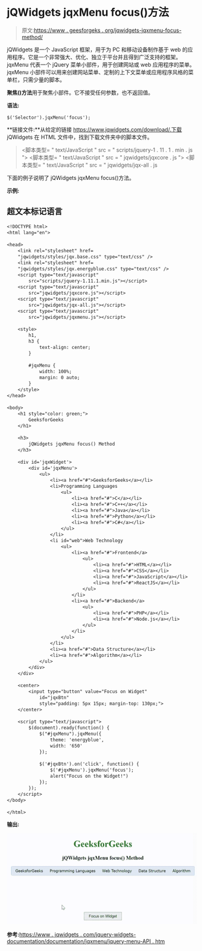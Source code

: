 # jQWidgets jqxMenu focus()方法

> 原文:[https://www . geesforgeks . org/jqwidgets-jqxmenu-focus-method/](https://www.geeksforgeeks.org/jqwidgets-jqxmenu-focus-method/)

jQWidgets 是一个 JavaScript 框架，用于为 PC 和移动设备制作基于 web 的应用程序。它是一个非常强大、优化、独立于平台并且得到广泛支持的框架。jqxMenu 代表一个 jQuery 菜单小部件，用于创建网站或 web 应用程序的菜单。jqxMenu 小部件可以用来创建网站菜单、定制的上下文菜单或应用程序风格的菜单栏，只需少量的脚本。

**聚焦()方法**用于聚焦小部件。它不接受任何参数，也不返回值。

**语法:**

```
$('Selector').jqxMenu('focus');
```

**链接文件:**从给定的链接 https://www.jqwidgets.com/download/.下载 jQWidgets 在 HTML 文件中，找到下载文件夹中的脚本文件。

> <link rel="”stylesheet”" href="”jqwidgets/styles/jqx.base.css”" type="”text/css”">
> <脚本类型= " text/JavaScript " src = " scripts/jquery-1 . 11 . 1 . min . js "></脚本类型>
> <脚本类型= " text/JavaScript " src = " jqwidgets/jqxcore . js "></脚本类型>
> <脚本类型= " text/JavaScript " src = " jqwidgets/jqx-all . js

下面的例子说明了 jQWidgets jqxMenu focus()方法。

**示例:**

## 超文本标记语言

```
<!DOCTYPE html>
<html lang="en">

<head>
    <link rel="stylesheet" href=
    "jqwidgets/styles/jqx.base.css" type="text/css" />
    <link rel="stylesheet" href=
    "jqwidgets/styles/jqx.energyblue.css" type="text/css" />
    <script type="text/javascript" 
        src="scripts/jquery-1.11.1.min.js"></script>
    <script type="text/javascript" 
        src="jqwidgets/jqxcore.js"></script>
    <script type="text/javascript" 
        src="jqwidgets/jqx-all.js"></script>
    <script type="text/javascript" 
        src="jqwidgets/jqxmenu.js"></script>

    <style>
        h1,
        h3 {
            text-align: center;
        }

        #jqxMenu {
            width: 100%;
            margin: 0 auto;
        }
    </style>
</head>

<body>
    <h1 style="color: green;">
        GeeksforGeeks
    </h1>

    <h3>
        jQWidgets jqxMenu focus() Method
    </h3>

    <div id='jqxWidget'>
        <div id='jqxMenu'>
            <ul>
                <li><a href="#">GeeksforGeeks</a></li>
                <li>Programming Languages
                    <ul>
                        <li><a href="#">C</a></li>
                        <li><a href="#">C++</a></li>
                        <li><a href="#">Java</a></li>
                        <li><a href="#">Python</a></li>
                        <li><a href="#">C#</a></li>
                    </ul>
                </li>
                <li id="web">Web Technology
                    <ul>
                        <li><a href="#">Frontend</a>
                            <ul>
                                <li><a href="#">HTML</a></li>
                                <li><a href="#">CSS</a></li>
                                <li><a href="#">JavaScript</a></li>
                                <li><a href="#">ReactJS</a></li>
                            </ul>
                        </li>
                        <li><a href="#">Backend</a>
                            <ul>
                                <li><a href="#">PHP</a></li>
                                <li><a href="#">Node.js</a></li>
                            </ul>
                        </li>
                    </ul>
                </li>
                <li><a href="#">Data Structure</a></li>
                <li><a href="#">Algorithm</a></li>
            </ul>
        </div>
    </div>

    <center>
        <input type="button" value="Focus on Widget" 
            id="jqxBtn" 
            style="padding: 5px 15px; margin-top: 130px;">
    </center>

    <script type="text/javascript">
        $(document).ready(function() {
            $("#jqxMenu").jqxMenu({
                theme: 'energyblue',
                width: '650'
            });

            $('#jqxBtn').on('click', function() {
                $('#jqxMenu').jqxMenu('focus');
                alert("Focus on the Widget!")
            });
        });
    </script>
</body>

</html>
```

**输出:**

![](img/4af99880a5a9926c752c6c5e045996f3.png)

**参考:**[https://www . jqwidgets . com/jquery-widgets-documentation/documentation/jqxmenu/jquery-menu-API . htm](https://www.jqwidgets.com/jquery-widgets-documentation/documentation/jqxmenu/jquery-menu-api.htm)